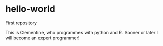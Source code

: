 # hello-world
First repository

This is Clementine, who programmes with python and R.
Sooner or later I will become an expert programmer!
